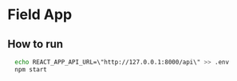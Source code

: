 # Field App

## How to run
```bash
  echo REACT_APP_API_URL=\"http://127.0.0.1:8000/api\" >> .env
  npm start
```
